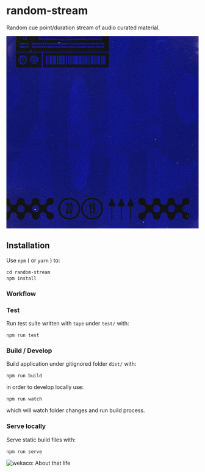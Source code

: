 # random-stream
Random cue point/duration stream of audio curated material.

![2019 Cover](https://raw.githubusercontent.com/wekaco/random-stream/master/assets/images/2019-cover.jpg)

## Installation
Use `npm` ( or `yarn` ) to:
```
cd random-stream
npm install
```

### Workflow
### Test
Run test suite written with `tape` under `test/` with:
```
npm run test
```

### Build / Develop
Build application under gitignored folder `dist/` with:
```
npm run build
```
in order to develop locally use:
```
npm run watch
```
which will watch folder changes and run build process. 

### Serve locally
Serve static build files with:
```
npm run serve
```

![wekaco: About that life](https://wekaco.github.io/)

